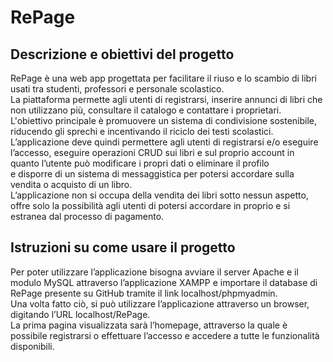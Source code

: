 # RePage

## Descrizione e obiettivi del progetto

RePage è una web app progettata per facilitare il riuso e lo scambio di libri usati tra studenti, professori e personale scolastico.  <br>
La piattaforma permette agli utenti di registrarsi, inserire annunci di libri che non utilizzano più, consultare il catalogo e contattare i proprietari. <br>
L'obiettivo principale è promuovere un sistema di condivisione sostenibile, riducendo gli sprechi e incentivando il riciclo dei testi scolastici.  <br>
L’applicazione deve quindi permettere agli utenti di registrarsi e/o eseguire l’accesso, eseguire operazioni CRUD sui libri e sul proprio account in quanto l’utente può modificare i propri dati o eliminare il profilo <br>
e disporre di un sistema di messaggistica per potersi accordare sulla vendita o acquisto di un libro. <br>
L’applicazione non si occupa della vendita dei libri sotto nessun aspetto, offre solo la possibilità agli utenti di potersi accordare in proprio e si estranea dal processo di pagamento.  <br>

## Istruzioni su come usare il progetto

Per poter utilizzare l’applicazione bisogna avviare il server Apache e il modulo MySQL attraverso l’applicazione XAMPP e importare il database di RePage presente su GitHub tramite il link localhost/phpmyadmin. <br>
Una volta fatto ciò, si può utilizzare l’applicazione attraverso un browser, digitando l’URL localhost/RePage. <br>
La prima pagina visualizzata sarà l’homepage, attraverso la quale è possibile registrarsi o effettuare l’accesso e accedere a tutte le funzionalità disponibili. <br>
